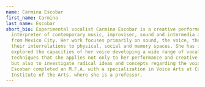 ```yaml
---
name: Carmina Escobar
first_name: Carmina
last_name: Escobar
short_bio: Experimental vocalist Carmina Escobar is a creative performer,
  interpreter of contemporary music, improviser, sound and intermedia artist
  from Mexico City. Her work focuses primarily on sound, the voice, the body and
  their interrelations to physical, social and memory spaces. She has intensely
  explored the capacities of her voice developing a wide range of vocal
  techniques that she applies not only to her performance and creative practice
  but also to investigate radical ideas and concepts regarding the voice.
  Escobar completed an M.F.A. with a specialization in Voice Arts at California
  Institute of the Arts, where she is a professor.
---
```

